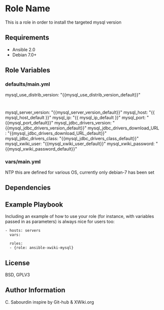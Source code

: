 Role Name
=========

This is a role in order to install the targeted mysql version

Requirements
------------

- Ansible 2.0
- Debian 7.0+

Role Variables
--------------

### defaults/main.yml
mysql_use_distrib_version: "{{mysql_use_distrib_version_default}}"

#
mysql_server_version: "{{mysql_server_version_default}}"
mysql_host: "{{ mysql_host_default }}"
mysql_ip: "{{ mysql_ip_default }}" 
mysql_port: "{{mysql_port_default}}"
mysql_jdbc_drivers_version: "{{mysql_jdbc_drivers_version_default}}"
mysql_jdbc_drivers_download_URL : "{{mysql_jdbc_drivers_download_URL_default}}"
mysql_jdbc_drivers_class: "{{mysql_jdbc_drivers_class_default}}"
mysql_xwiki_user: "{{mysql_xwiki_user_default}}"
mysql_xwiki_password: "{{mysql_xwiki_password_default}}"

### vars/main.yml
NTP
 this are defined for various OS, currently only debian-7 has been set

Dependencies
------------

Example Playbook
----------------

Including an example of how to use your role (for instance, with variables passed in as parameters) is always nice for users too:

    - hosts: servers 
      vars:
          			
      roles:      
      - {role: ansible-xwiki-mysql}
      

License
-------

BSD, GPLV3

Author Information
------------------
C. Sabourdin inspire by Git-hub & XWiki.org
